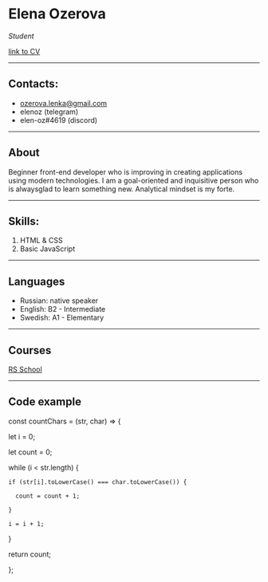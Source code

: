 # Elena Ozerova

*Student*


[link to CV](https://elen-oz.github.io/rsschool-cv/cv)

------------------

## Contacts:

* ozerova.lenka@gmail.com
* elenoz (telegram)
* elen-oz#4619 (discord)


------------------

## About

Beginner front-end developer who is improving in creating applications using modern technologies.
I am a goal-oriented and inquisitive person who is alwaysglad to learn something new. Analytical mindset is my forte.

------------------ 

## Skills:

1. HTML & CSS
2. Basic JavaScript


-------------------- 

## Languages

+ Russian: native speaker
+ English: B2 - Intermediate
+ Swedish: A1 - Elementary


---------------------

## Courses

[RS School](https://rs.school/js-stage0/)


---------------------

## Code example

const countChars = (str, char) => {

  let i = 0;
  
  let count = 0;
  
  while (i < str.length) {
  
    if (str[i].toLowerCase() === char.toLowerCase()) {
    
      count = count + 1;
      
    }
    
    i = i + 1;
    
  }
  
  return count;
  
};
